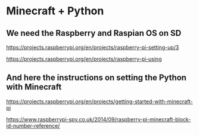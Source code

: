 # Minecraft + Python 

## We need the Raspberry and Raspian OS on SD

https://projects.raspberrypi.org/en/projects/raspberry-pi-setting-up/3

https://projects.raspberrypi.org/en/projects/raspberry-pi-using


## And here the instructions on setting the Python with Minecraft

https://projects.raspberrypi.org/en/projects/getting-started-with-minecraft-pi

https://www.raspberrypi-spy.co.uk/2014/09/raspberry-pi-minecraft-block-id-number-reference/




